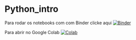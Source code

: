 # Python_intro

Para rodar os notebooks com com Binder clicke aqui [![Binder](https://mybinder.org/badge_logo.svg)](https://mybinder.org/v2/gh/malbouis/Python_intro/master)

Para abrir no Google Colab [![Colab](https://colab.research.google.com/assets/colab-badge.svg)](https://colab.research.google.com/github/malbouis/Python_intro/blob/master/) 
